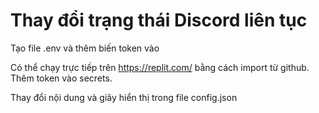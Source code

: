 # Thay đổi trạng thái Discord liên tục

Tạo file .env và thêm biến token vào

Có thể chạy trực tiếp trên https://replit.com/ bằng cách import từ github. Thêm token vào secrets.

Thay đổi nội dung và giây hiển thị trong file config.json
